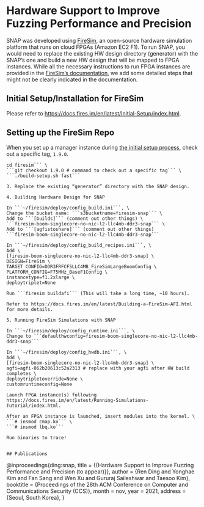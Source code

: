 # Hardware Support to Improve Fuzzing Performance and Precision

SNAP was developed using [FireSim](https://fires.im), an open-source hardware simulation platform that runs on cloud FPGAs (Amazon EC2 F1).
To run SNAP, you would need to replace the existing HW design directory (generator) with the SNAP’s one and build a new HW design that will be mapped to FPGA instances.
While all the necessary instructions to run FPGA instances are provided in the [FireSim’s documentation](https://docs.fires.im/en/latest/index.html), we add some detailed steps that might not be clearly indicated in the documentation.

## Initial Setup/Installation for FireSim

Please refer to https://docs.fires.im/en/latest/Initial-Setup/index.html.

## Setting up the FireSim Repo

When you set up a manager instance during
[the initial setup process](https://github.com/sslab-gatech/SNAP#initial-setupinstallation-for-firesim),
check out a specific tag, ```1.9.0```.

```git clone https://github.com/firesim/firesim.git \
cd firesim``` \
```git checkout 1.9.0 # command to check out a specific tag``` \
```./build-setup.sh fast```

3. Replace the existing “generator” directory with the SNAP design.

4. Building Hardware Design for SNAP

In ```~/firesim/deploy/config_build.ini```, \
Change the bucket name: ```s3bucketname=firesim-snap``` \
Add to ```[builds]``` (comment out other things) \
```firesim-boom-singlecore-no-nic-l2-llc4mb-ddr3-snap``` \
Add to ```[agfistoshare]``` (comment out other things)
```firesim-boom-singlecore-no-nic-l2-llc4mb-ddr3-snap```

In ```~/firesim/deploy/config_build_recipes.ini```, \
Add \
[firesim-boom-singlecore-no-nic-l2-llc4mb-ddr3-snap] \
DESIGN=FireSim \
TARGET_CONFIG=DDR3FRFCFSLLC4MB_FireSimLargeBoomConfig \
PLATFORM_CONFIG=F75MHz_BaseF1Config \
instancetype=f1.2xlarge \
deploytriplet=None

Run ```firesim buildafi``` (This will take a long time, ~10 hours).

Refer to https://docs.fires.im/en/latest/Building-a-FireSim-AFI.html for more details.

5. Running FireSim Simulations with SNAP

In ```~/firesim/deploy/config_runtime.ini```, \
Change to ```defaulthwconfig=firesim-boom-singlecore-no-nic-l2-llc4mb-ddr3-snap```

In ```~/firesim/deploy/config_hwdb.ini```, \
Add \
[firesim-boom-singlecore-no-nic-l2-llc4mb-ddr3-snap] \
agfi=agfi-062b20613c52a2313 # replace with your agfi after HW build completes \
deploytripletoverride=None \
customruntimeconfig=None

Launch FPGA instance(s) following https://docs.fires.im/en/latest/Running-Simulations-Tutorial/index.html.

After an FPGA instance is launched, insert modules into the kernel. \
```# insmod cmap.ko``` \
```# insmod lbq.ko```

Run binaries to trace!


## Publications
```
@inproceedings{ding:snap,
  title        = {{Hardware Support to Improve Fuzzing Performance and Precision (to appear)}},
  author       = {Ren Ding and Yonghae Kim and Fan Sang and Wen Xu and Gururaj Saileshwar and Taesoo Kim},
  booktitle    = {Proceedings of the 28th ACM Conference on Computer and Communications Security (CCS)},
  month        = nov,
  year         = 2021,
  address      = {Seoul, South Korea},
}
```
